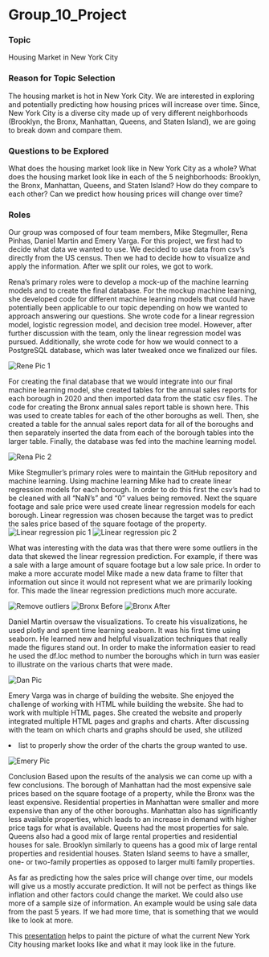 # Group_10_Project



### Topic
Housing Market in New York City

### Reason for Topic Selection
The housing market is hot in New York City. We are interested in exploring and potentially predicting how housing prices will increase over time. Since, New York City is a diverse city made up of very different neighborhoods (Brooklyn, the Bronx, Manhattan, Queens, and Staten Island), we are going to break down and compare them.

### Questions to be Explored
What does the housing market look like in New York City as a whole?
What does the housing market look like in each of the 5 neighborhoods: Brooklyn, the Bronx, Manhattan, Queens, and Staten Island?
How do they compare to each other?
Can we predict how housing prices will change over time?

### Roles

Our group was composed of four team members, Mike Stegmuller, Rena Pinhas, Daniel Martin and Emery Varga. 
For this project, we first had to decide what data we wanted to use.  We decided to use data from csv’s directly from the US census.  Then we had to decide how to visualize and apply the information.  After we split our roles, we got to work.   

Rena’s primary roles were to develop a mock-up of the machine learning models and to create the final database. For the mockup machine learning, she developed code for different machine learning models that could have potentially been applicable to our topic depending on how we wanted to approach answering our questions. She wrote code for a linear regression model, logistic regression model, and decision tree model. However, after further discussion with the team, only the linear regression model was pursued. Additionally, she wrote code for how we would connect to a PostgreSQL database, which was later tweaked once we finalized our files.

![Rene Pic 1](https://user-images.githubusercontent.com/92127589/159948624-4cbb1a91-12f2-406b-9f88-2d6c4d11c4ae.PNG)

For creating the final database that we would integrate into our final machine learning model, she created tables for the annual sales reports for each borough in 2020 and then imported data from the static csv files. The code for creating the Bronx annual sales report table is shown here. This was used to create tables for each of the other boroughs as well. Then, she created a table for the annual sales report data for all of the boroughs and then separately inserted the data from each of the borough tables into the larger table. Finally, the database was fed into the machine learning model.

![Rena Pic 2](https://user-images.githubusercontent.com/92127589/159948694-819c3420-80d5-4058-8d21-527ad78a5217.PNG)

Mike Stegmuller’s primary roles were to maintain the GitHub repository and machine learning.  Using machine learning Mike had to create linear regression models for each borough.  In order to do this first the csv’s had to be cleaned with all “NaN’s” and “0” values being removed.  Next the square footage and sale price were used create linear regression models for each borough.  Linear regression was chosen because the target was to predict the sales price based of the square footage of the property.  
![Linear regression pic  1](https://user-images.githubusercontent.com/92127589/159949771-8006e59f-ba62-45eb-965f-4ecaeba148a7.PNG)   ![Linear regression pic  2](https://user-images.githubusercontent.com/92127589/159949807-17e7f8d3-63c3-4164-9934-bef5003f673b.PNG)


What was interesting with the data was that there were some outliers in the data that skewed the linear regression prediction.  For example, if there was a sale with a large amount of square footage but a low sale price.  In order to make a more accurate model Mike made a new data frame to filter that information out since it would not represent what we are primarily looking for. This made the linear regression predictions much more accurate.   

![Remove outliers](https://user-images.githubusercontent.com/92127589/159949881-b4b9d31f-3b10-456d-b904-a64c1b6c48b2.PNG) 
![Bronx Before](https://user-images.githubusercontent.com/92127589/159949915-1ced231d-5e6d-4ca8-b63c-e85964c3d822.PNG)
![Bronx After](https://user-images.githubusercontent.com/92127589/159949935-3665249e-dfe7-44db-a984-7d3334f76413.PNG)

Daniel Martin oversaw the visualizations.  To create his visualizations, he used plotly and spent time learning seaborn.  It was his first time using seaborn.  He learned new and helpful visualization techniques that really made the figures stand out.   In order to make the information easier to read he used the df.loc method to number the boroughs which in turn was easier to illustrate on the various charts that were made.      

![Dan Pic](https://user-images.githubusercontent.com/92127589/159950003-4ce1bc36-6b76-4641-b872-ebd9a7076960.PNG)


Emery Varga was in charge of building the website.  She enjoyed the challenge of working with HTML while building the website.  She had to work with multiple HTML pages.  She created the website and properly integrated multiple HTML pages and graphs and charts.   After discussing with the team on which charts and graphs should be used, she utilized <li /> list to properly show the order of the charts the group wanted to use.    


![Emery Pic](https://user-images.githubusercontent.com/92127589/159950042-666dab08-8686-4c11-8e9d-7971c9e8e781.PNG)

Conclusion
Based upon the results of the analysis we can come up with a few conclusions.  The borough of Manhattan had the most expensive sale prices based on the square footage of a property, while the Bronx was the least expensive.  Residential properties in Manhattan were smaller and more expensive than any of the other boroughs. Manhattan also has significantly less available properties, which leads to an increase in demand with higher price tags for what is available.  Queens had the most properties for sale.  Queens also had a good mix of large rental properties and residential houses for sale.  Brooklyn similarly to queens has a good mix of large rental properties and residential houses.  Staten Island seems to have a smaller, one- or two-family properties as opposed to larger multi family properties.      

As far as predicting how the sales price will change over time, our models will give us a mostly accurate prediction.  It will not be perfect as things like inflation and other factors could change the market.  We could also use more of a sample size of information.  An example would be using sale data from the past 5 years.  If we had more time, that is something that we would like to look at more.    



This [presentation](https://docs.google.com/presentation/d/1SCNQw7wq-qost3Kfdspk1_hOonAOUSTt/edit?usp=sharing&ouid=109781864509714690763&rtpof=true&sd=true) helps to paint the picture of what the current New York City housing market looks like and what it may look like in the future.
